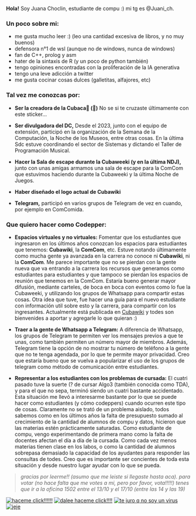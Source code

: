 __Hola!__
Soy Juana Choclin, estudiante de compu :) mi tg es @Juani_ch. 

### Un poco sobre mi: ###
- me gusta mucho leer :) (leo una cantidad excesiva de libros, y no muy buenos)
- defensora n°1 de wsl (aunque no de windows, nunca de windows)
- fan de C++, prolog y asm
- hater de la sintaxis de R (y un poco de python también)
- tengo opiniones encontradas con la proliferación de la IA generativa
- tengo una leve adicción a twitter
- me gusta cocinar cosas dulces (galletitas, alfajores, etc) 


### Tal vez me conozcas por: ###

- __Ser la creadora de la Cubaca🐄 (👋)__ No se si te cruzaste últimamente con este sticker…

- __Ser divulgadora del DC,__ Desde el 2023, junto con el equipo de extensión, participó en la organización de la Semana de la Computación, la Noche de los Museos, entre otras cosas. En la última Sdc estuve coordinando el sector de Sistemas y dictando el Taller de Programación Musical.

- __Hacer la Sala de escape durante la Cubaweeki (y en la última NDJ),__ junto con unas amigas armamos una sala de escape para la ComCom que estuvimos haciendo durante la Cubaweeki y la última Noche de Juegos.

- __Haber diseñado el logo actual de Cubawiki__

- __Telegram,__ participó en varios grupos de Telegram de vez en cuando, por ejemplo en ComComida.

### Que quiero hacer como Codepper: ###

- __Espacios virtuales y no virtuales:__ Fomentar que los estudiantes que ingresaron en los últimos años conozcan los espacios para estudiantes que tenemos: __Cubawiki__, la __ComCom__, etc. Estuve notando últimamente como mucha gente ya avanzada en la carrera no conoce ni __Cubawiki__, ni la __ComCom__.
Me parece importante que no se pierdan con la gente nueva que va entrando a la carrera los recursos que generamos como estudiantes para estudiantes y que tampoco se pierdan los espacios de reunión que tenemos en la ComCom. Estaría bueno generar mayor difusión, mediante carteles, de boca en boca con eventos como lo fue la Cubaweeki, y utilizando los grupos de Whatsapp para compartir estas cosas.  Otra idea que tuve, fue hacer una guía para el nuevo estudiante con información util sobre esto y la carrera, para compartir con los ingresantes. Actualmente está publicada en [Cubawiki](https://www.cubawiki.com.ar/index.php/Ayuda:Soy_nuevo_en_el_DC) y todes son bienvenides a aportar y agregarle lo que quieran :)

- __Traer a la gente de Whatsapp a Telegram:__ A diferencia de Whatsapp, los grupos de Telegram te permiten ver los mensajes previos a que te unas, como también permiten un número mayor de miembros. Además, Telegram tiene la opción de no mostrar tu número de teléfono a la gente que no te tenga agendada, por lo que te permite mayor privacidad. Creo que estaría bueno que se vuelva a popularizar el uso de los grupos de telegram como método de comunicación entre estudiantes. 

- __Representar a los estudiantes con los problemas de cursada:__ El cuatri pasado tuve la suerte (? de cursar Algo3 (también conocida como TDA), y para el que no sepa, terminó siendo un cuatri bastante accidentado. Esta situación me llevó a interesarme bastante por lo que se puede hacer como estudiantes (y cómo codeppers) cuando ocurren este tipo de cosas. Claramente no se trató de un problema aislado, todos sabemos como en los últimos años la falta de presupuesto sumado al crecimiento de la cantidad de alumnos de compu y datos, hicieron que las materias estén prácticamente saturadas.
Como estudiante de compu, vengo experimentando de primera mano como la falta de docentes afectan el día a día de la cursada. Como cada vez menos materias tienen clase en los labos, o como la cantidad de alumnos sobrepasa demasiado la capacidad de los ayudantes para responder las consultas de todes. Creo que es importante ser concientes de toda esta situación y desde nuestro lugar ayudar con lo que se pueda.






> *gracias por leerme!! (asumo que me leiste si llegaste hasta aca). para votar (no hace falta que me votes a mi, pero por favor, vota!!!!!) tenes que ir a la oficina 1502 entre el 13/10 y el 17/10 (entre las 14 y las 19)*



[<img alt="haceme click!!!!!!" src="https://i.ibb.co/6JNwTwYk/cubaca-2.png">](https://www.youtube.com/watch?v=dQw4w9WgXcQ)
[<img alt="dalee haceme click!!!!" src="https://i.ibb.co/6JNwTwYk/cubaca-2.png">](https://www.youtube.com/watch?v=dQw4w9WgXcQ)
[<img alt="te juro q no soy un virus" src="https://i.ibb.co/6JNwTwYk/cubaca-2.png">](https://www.youtube.com/watch?v=dQw4w9WgXcQ)
[<img alt="jeje" src="https://i.ibb.co/6JNwTwYk/cubaca-2.png">](https://www.youtube.com/watch?v=dQw4w9WgXcQ)













